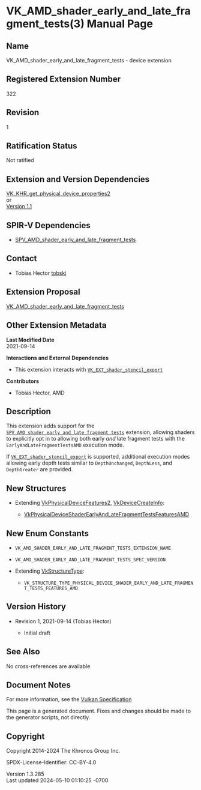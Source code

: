 # VK_AMD_shader_early_and_late_fragment_tests(3) Manual Page

## Name

VK_AMD_shader_early_and_late_fragment_tests - device extension



## <a href="#_registered_extension_number" class="anchor"></a>Registered Extension Number

322

## <a href="#_revision" class="anchor"></a>Revision

1

## <a href="#_ratification_status" class="anchor"></a>Ratification Status

Not ratified

## <a href="#_extension_and_version_dependencies" class="anchor"></a>Extension and Version Dependencies

[VK_KHR_get_physical_device_properties2](https://registry.khronos.org/vulkan/specs/1.3-extensions/man/html/VK_KHR_get_physical_device_properties2.html)  
or  
[Version 1.1](#versions-1.1)  

## <a href="#_spir_v_dependencies" class="anchor"></a>SPIR-V Dependencies

- [SPV_AMD_shader_early_and_late_fragment_tests](https://htmlpreview.github.io/?https://github.com/KhronosGroup/SPIRV-Registry/blob/main/extensions/AMD/SPV_AMD_shader_early_and_late_fragment_tests.html)

## <a href="#_contact" class="anchor"></a>Contact

- Tobias Hector <a
  href="https://github.com/KhronosGroup/Vulkan-Docs/issues/new?body=%5BVK_AMD_shader_early_and_late_fragment_tests%5D%20@tobski%0A*Here%20describe%20the%20issue%20or%20question%20you%20have%20about%20the%20VK_AMD_shader_early_and_late_fragment_tests%20extension*"
  target="_blank" rel="nofollow noopener"><em></em>tobski</a>

## <a href="#_extension_proposal" class="anchor"></a>Extension Proposal

[VK_AMD_shader_early_and_late_fragment_tests](https://github.com/KhronosGroup/Vulkan-Docs/tree/main/proposals/VK_AMD_shader_early_and_late_fragment_tests.adoc)

## <a href="#_other_extension_metadata" class="anchor"></a>Other Extension Metadata

**Last Modified Date**  
2021-09-14

**Interactions and External Dependencies**  
- This extension interacts with
  [`VK_EXT_shader_stencil_export`](VK_EXT_shader_stencil_export.html)

**Contributors**  
- Tobias Hector, AMD

## <a href="#_description" class="anchor"></a>Description

This extension adds support for the
[`SPV_AMD_shader_early_and_late_fragment_tests`](https://htmlpreview.github.io/?https://github.com/KhronosGroup/SPIRV-Registry/blob/main/extensions/AMD/SPV_AMD_shader_early_and_late_fragment_tests.html)
extension, allowing shaders to explicitly opt in to allowing both early
*and* late fragment tests with the `EarlyAndLateFragmentTestsAMD`
execution mode.

If [`VK_EXT_shader_stencil_export`](VK_EXT_shader_stencil_export.html)
is supported, additional execution modes allowing early depth tests
similar to `DepthUnchanged`, `DepthLess`, and `DepthGreater` are
provided.

## <a href="#_new_structures" class="anchor"></a>New Structures

- Extending [VkPhysicalDeviceFeatures2](https://registry.khronos.org/vulkan/specs/1.3-extensions/man/html/VkPhysicalDeviceFeatures2.html),
  [VkDeviceCreateInfo](https://registry.khronos.org/vulkan/specs/1.3-extensions/man/html/VkDeviceCreateInfo.html):

  - [VkPhysicalDeviceShaderEarlyAndLateFragmentTestsFeaturesAMD](https://registry.khronos.org/vulkan/specs/1.3-extensions/man/html/VkPhysicalDeviceShaderEarlyAndLateFragmentTestsFeaturesAMD.html)

## <a href="#_new_enum_constants" class="anchor"></a>New Enum Constants

- `VK_AMD_SHADER_EARLY_AND_LATE_FRAGMENT_TESTS_EXTENSION_NAME`

- `VK_AMD_SHADER_EARLY_AND_LATE_FRAGMENT_TESTS_SPEC_VERSION`

- Extending [VkStructureType](https://registry.khronos.org/vulkan/specs/1.3-extensions/man/html/VkStructureType.html):

  - `VK_STRUCTURE_TYPE_PHYSICAL_DEVICE_SHADER_EARLY_AND_LATE_FRAGMENT_TESTS_FEATURES_AMD`

## <a href="#_version_history" class="anchor"></a>Version History

- Revision 1, 2021-09-14 (Tobias Hector)

  - Initial draft

## <a href="#_see_also" class="anchor"></a>See Also

No cross-references are available

## <a href="#_document_notes" class="anchor"></a>Document Notes

For more information, see the <a
href="https://registry.khronos.org/vulkan/specs/1.3-extensions/html/vkspec.html#VK_AMD_shader_early_and_late_fragment_tests"
target="_blank" rel="noopener">Vulkan Specification</a>

This page is a generated document. Fixes and changes should be made to
the generator scripts, not directly.

## <a href="#_copyright" class="anchor"></a>Copyright

Copyright 2014-2024 The Khronos Group Inc.

SPDX-License-Identifier: CC-BY-4.0

Version 1.3.285  
Last updated 2024-05-10 01:10:25 -0700
